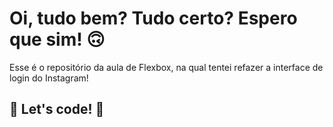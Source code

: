 # Oi, tudo bem? Tudo certo? Espero que sim! 🙃

Esse é o repositório da aula de Flexbox, na qual tentei refazer a interface de login do Instagram! 


## 🚀 Let's code! 🚀
